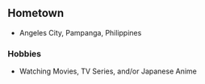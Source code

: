 ## Hometown
- Angeles City, Pampanga, Philippines

### Hobbies
- Watching Movies, TV Series, and/or Japanese Anime
